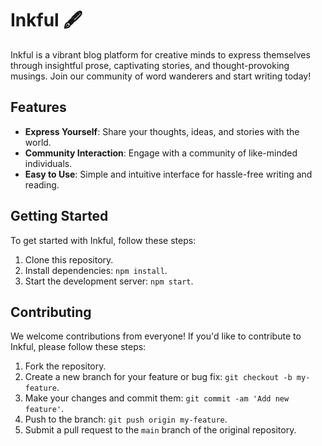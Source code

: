 # Inkful 🖋️

Inkful is a vibrant blog platform for creative minds to express themselves through insightful prose, captivating stories, and thought-provoking musings. Join our community of word wanderers and start writing today!

## Features
- **Express Yourself**: Share your thoughts, ideas, and stories with the world.
- **Community Interaction**: Engage with a community of like-minded individuals.
- **Easy to Use**: Simple and intuitive interface for hassle-free writing and reading.

## Getting Started
To get started with Inkful, follow these steps:
1. Clone this repository.
2. Install dependencies: `npm install`.
3. Start the development server: `npm start`.

## Contributing
We welcome contributions from everyone! If you'd like to contribute to Inkful, please follow these steps:
1. Fork the repository.
2. Create a new branch for your feature or bug fix: `git checkout -b my-feature`.
3. Make your changes and commit them: `git commit -am 'Add new feature'`.
4. Push to the branch: `git push origin my-feature`.
5. Submit a pull request to the `main` branch of the original repository.

